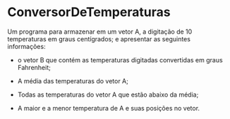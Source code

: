 # ConversorDeTemperaturas
Um programa para armazenar em um vetor A, a digitação de 10 temperaturas em graus centígrados;
e apresentar as seguintes informações:
  - o vetor B que contém as temperaturas digitadas convertidas em graus Fahrenheit;

  - A média das temperaturas do vetor A;

  - Todas as temperaturas do vetor A que estão abaixo da média;

  - A maior e a menor temperatura de A e suas posições no vetor.
